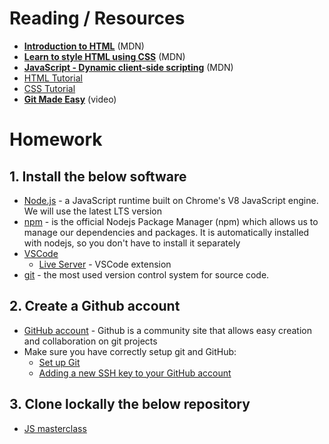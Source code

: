 # Reading / Resources

- [**Introduction to HTML**](https://developer.mozilla.org/en-US/docs/Learn/HTML/Introduction_to_HTML) (MDN)
- [**Learn to style HTML using CSS**](https://developer.mozilla.org/en-US/docs/Learn/CSS) (MDN)
- [**JavaScript - Dynamic client-side scripting**](https://developer.mozilla.org/en-US/docs/Learn/JavaScript) (MDN)
- [HTML Tutorial](https://www.geeksforgeeks.org/html-tutorial/)
- [CSS Tutorial](https://www.geeksforgeeks.org/css-tutorial/)
- [**Git Made Easy**](https://www.youtube.com/watch?v=-iWaarLI7zI) (video)

# Homework

## 1. Install the below software

- [Node.js](https://nodejs.org/) - a JavaScript runtime built on Chrome's V8 JavaScript engine. We will use the latest LTS version
- [npm](https://www.npmjs.com/) - is the official Nodejs Package Manager (npm) which allows us to manage our dependencies and packages. It is automatically installed with nodejs, so you don't have to install it separately
- [VSCode](https://code.visualstudio.com/)
  - [Live Server](https://marketplace.visualstudio.com/items?itemName=ritwickdey.LiveServer) - VSCode extension
- [git](https://git-scm.com/) - the most used version control system for source code.

## 2. Create a Github account

- [GitHub account](https://github.com/) - Github is a community site that allows easy creation and collaboration on git projects
- Make sure you have correctly setup git and GitHub:
  - [Set up Git](https://docs.github.com/en/get-started/getting-started-with-git/set-up-git)
  - [Adding a new SSH key to your GitHub account](https://docs.github.com/en/authentication/connecting-to-github-with-ssh/adding-a-new-ssh-key-to-your-github-account?platform=windows)

## 3. Clone lockally the below repository

- [JS masterclass](https://github.com/tsevdos/js-masterclass)
